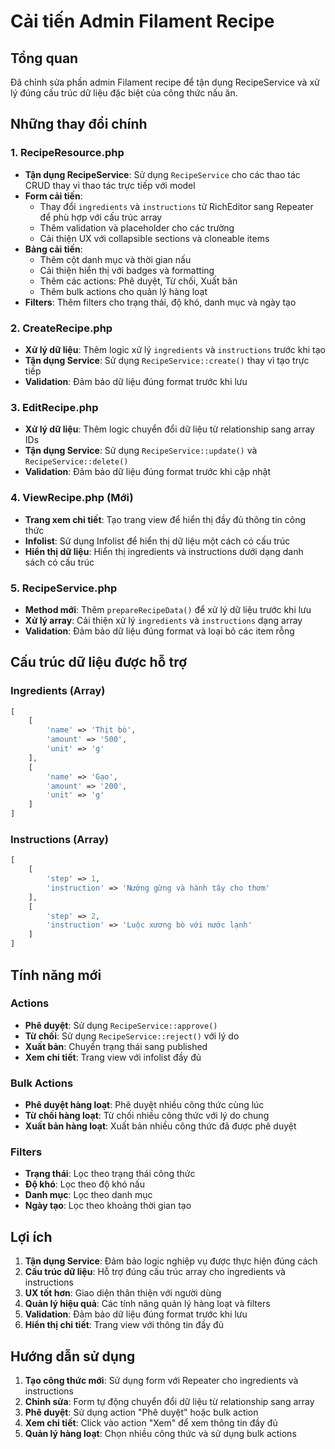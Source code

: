 # Cải tiến Admin Filament Recipe

## Tổng quan

Đã chỉnh sửa phần admin Filament recipe để tận dụng RecipeService và xử lý đúng cấu trúc dữ liệu đặc biệt của công thức nấu ăn.

## Những thay đổi chính

### 1. RecipeResource.php

-   **Tận dụng RecipeService**: Sử dụng `RecipeService` cho các thao tác CRUD thay vì thao tác trực tiếp với model
-   **Form cải tiến**:
    -   Thay đổi `ingredients` và `instructions` từ RichEditor sang Repeater để phù hợp với cấu trúc array
    -   Thêm validation và placeholder cho các trường
    -   Cải thiện UX với collapsible sections và cloneable items
-   **Bảng cải tiến**:
    -   Thêm cột danh mục và thời gian nấu
    -   Cải thiện hiển thị với badges và formatting
    -   Thêm các actions: Phê duyệt, Từ chối, Xuất bản
    -   Thêm bulk actions cho quản lý hàng loạt
-   **Filters**: Thêm filters cho trạng thái, độ khó, danh mục và ngày tạo

### 2. CreateRecipe.php

-   **Xử lý dữ liệu**: Thêm logic xử lý `ingredients` và `instructions` trước khi tạo
-   **Tận dụng Service**: Sử dụng `RecipeService::create()` thay vì tạo trực tiếp
-   **Validation**: Đảm bảo dữ liệu đúng format trước khi lưu

### 3. EditRecipe.php

-   **Xử lý dữ liệu**: Thêm logic chuyển đổi dữ liệu từ relationship sang array IDs
-   **Tận dụng Service**: Sử dụng `RecipeService::update()` và `RecipeService::delete()`
-   **Validation**: Đảm bảo dữ liệu đúng format trước khi cập nhật

### 4. ViewRecipe.php (Mới)

-   **Trang xem chi tiết**: Tạo trang view để hiển thị đầy đủ thông tin công thức
-   **Infolist**: Sử dụng Infolist để hiển thị dữ liệu một cách có cấu trúc
-   **Hiển thị dữ liệu**: Hiển thị ingredients và instructions dưới dạng danh sách có cấu trúc

### 5. RecipeService.php

-   **Method mới**: Thêm `prepareRecipeData()` để xử lý dữ liệu trước khi lưu
-   **Xử lý array**: Cải thiện xử lý `ingredients` và `instructions` dạng array
-   **Validation**: Đảm bảo dữ liệu đúng format và loại bỏ các item rỗng

## Cấu trúc dữ liệu được hỗ trợ

### Ingredients (Array)

```php
[
    [
        'name' => 'Thịt bò',
        'amount' => '500',
        'unit' => 'g'
    ],
    [
        'name' => 'Gạo',
        'amount' => '200',
        'unit' => 'g'
    ]
]
```

### Instructions (Array)

```php
[
    [
        'step' => 1,
        'instruction' => 'Nướng gừng và hành tây cho thơm'
    ],
    [
        'step' => 2,
        'instruction' => 'Luộc xương bò với nước lạnh'
    ]
]
```

## Tính năng mới

### Actions

-   **Phê duyệt**: Sử dụng `RecipeService::approve()`
-   **Từ chối**: Sử dụng `RecipeService::reject()` với lý do
-   **Xuất bản**: Chuyển trạng thái sang published
-   **Xem chi tiết**: Trang view với infolist đầy đủ

### Bulk Actions

-   **Phê duyệt hàng loạt**: Phê duyệt nhiều công thức cùng lúc
-   **Từ chối hàng loạt**: Từ chối nhiều công thức với lý do chung
-   **Xuất bản hàng loạt**: Xuất bản nhiều công thức đã được phê duyệt

### Filters

-   **Trạng thái**: Lọc theo trạng thái công thức
-   **Độ khó**: Lọc theo độ khó nấu
-   **Danh mục**: Lọc theo danh mục
-   **Ngày tạo**: Lọc theo khoảng thời gian tạo

## Lợi ích

1. **Tận dụng Service**: Đảm bảo logic nghiệp vụ được thực hiện đúng cách
2. **Cấu trúc dữ liệu**: Hỗ trợ đúng cấu trúc array cho ingredients và instructions
3. **UX tốt hơn**: Giao diện thân thiện với người dùng
4. **Quản lý hiệu quả**: Các tính năng quản lý hàng loạt và filters
5. **Validation**: Đảm bảo dữ liệu đúng format trước khi lưu
6. **Hiển thị chi tiết**: Trang view với thông tin đầy đủ

## Hướng dẫn sử dụng

1. **Tạo công thức mới**: Sử dụng form với Repeater cho ingredients và instructions
2. **Chỉnh sửa**: Form tự động chuyển đổi dữ liệu từ relationship sang array
3. **Phê duyệt**: Sử dụng action "Phê duyệt" hoặc bulk action
4. **Xem chi tiết**: Click vào action "Xem" để xem thông tin đầy đủ
5. **Quản lý hàng loạt**: Chọn nhiều công thức và sử dụng bulk actions
